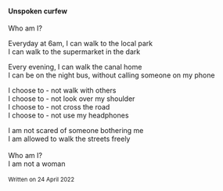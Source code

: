 #### Unspoken curfew

Who am I?

Everyday at 6am, I can walk to the local park\
I can walk to the supermarket in the dark

Every evening, I can walk the canal home\
I can be on the night bus, without calling someone on my phone

I choose to - not walk with others\
I choose to - not look over my shoulder\
I choose to - not cross the road\
I choose to - not use my headphones

I am not scared of someone bothering me\
I am allowed to walk the streets freely
&nbsp;  
&nbsp;  
Who am I?\
I am not a woman
&nbsp;  
&nbsp;  
<sub>Written on 24 April 2022</sub>

